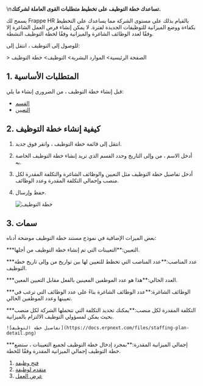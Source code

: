 \n**تساعدك خطة التوظيف على تخطيط متطلبات القوى العاملة لشركتك.**

يسمح لك Frappe HR بالقيام بذلك على مستوى الشركة مما يساعدك على التخطيط بكفاءة ووضع الميزانية للتوظيفات الجديدة لفترة. لا يمكن إنشاء فرص العمل الشاغرة إلا وفقًا لعدد الوظائف الشاغرة والميزانية وفقًا لخطة التوظيف النشطة.

للوصول إلى التوظيف ، انتقل إلى:

\> الصفحة الرئيسية> الموارد البشرية> التوظيف> خطة التوظيف

## 1. المتطلبات الأساسية

قبل إنشاء خطة التوظيف ، من الضروري إنشاء ما يلي:

* [القسم](https://docs.erpnext.com/docs/v14/user/manual/en/human-resources/department)
* [التعيين](https://docs.erpnext.com/docs/v14/user/manual/en/human-resources/designation)

## 2. كيفية إنشاء خطة التوظيف

1. انتقل إلى قائمة خطة التوظيف ، وانقر فوق جديد.
2. أدخل الاسم ، من وإلى التاريخ وحدد القسم الذي تريد إنشاء خطة التوظيف الخاصة به.
3. أدخل تفاصيل خطة التوظيف مثل التعيين والوظائف الشاغرة والتكلفة المقدرة لكل منصب وإجمالي التكلفة المقدرة وعدد الوظائف.
4. حفظ وإرسال.
    
    ![خطة التوظيف](https://docs.erpnext.com/files/staffing-plan.png)
    

## 3. سمات

بعض الميزات الإضافية في نموذج مستند خطة التوظيف موضحة أدناه:

***التعيين:**التعيينات التي تم إنشاء خطة التوظيف من أجلها.
    
***عدد المناصب:**عدد المناصب التي تخطط للتعيين لها بين تواريخ من وإلى تاريخ خطة التوظيف.
    
***العدد الحالي:**هذا هو عدد الموظفين المعينين بالفعل مقابل التعيين المعين.
    
***الوظائف الشاغرة:**عدد الوظائف الشاغرة بناءً على عدد الوظائف التي ترغب في تعيينها وعدد الموظفين الحالي.
    
***التكلفة المقدرة لكل منصب:**يمكنك تحديد التكلفة التي تتحملها الشركة لكل منصب بحيث يمكن لمسؤولي التوظيف الالتزام بالميزانية.
    
    ![تفاصيل خطة التوظيف](https://docs.erpnext.com/files/staffing-plan-detail.png)
    
***إجمالي الميزانية المقدرة:**بمجرد إدخال خطة التوظيف لجميع التعيينات ، ستضع خطة التوظيف إجمالي الميزانية المقدرة وفقًا للخطة.
    

1. [فتح وظيفة](https://docs.erpnext.com/docs/v14/user/manual/en/human-resources/job-opening)
2. [متقدم لوظيفة](https://docs.erpnext.com/docs/v14/user/manual/en/human-resources/job-applicant)
3. [عرض العمل](https://docs.erpnext.com/docs/v14/user/manual/en/human-resources/job-offer)